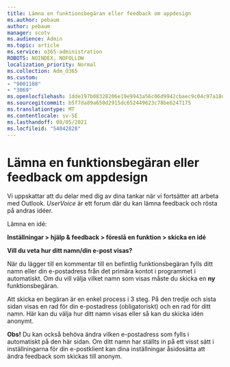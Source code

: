 ```yaml
---
title: Lämna en funktionsbegäran eller feedback om appdesign
ms.author: pebaum
author: pebaum
manager: scotv
ms.audience: Admin
ms.topic: article
ms.service: o365-administration
ROBOTS: NOINDEX, NOFOLLOW
localization_priority: Normal
ms.collection: Adm_O365
ms.custom:
- "9001108"
- "3069"
ms.openlocfilehash: 1dde197b08328206e19e9943a56c06d9942cbaec9c04c97a18dcc821c822ff16
ms.sourcegitcommit: b5f7da89a650d2915dc652449623c78be6247175
ms.translationtype: MT
ms.contentlocale: sv-SE
ms.lasthandoff: 08/05/2021
ms.locfileid: "54042828"
---
```

# <a name="leave-a-feature-request-or-feedback-on-app-design"></a>Lämna en funktionsbegäran eller feedback om appdesign

Vi uppskattar att du delar med dig av dina tankar när vi fortsätter att arbeta med Outlook. *UserVoice* är ett forum där du kan lämna feedback och rösta på andras idéer.  

Lämna en idé: 

**Inställningar > hjälp & feedback > föreslå en funktion > skicka en idé** 

**Vill du veta hur ditt namn/din e-post visas?**

När du lägger till en kommentar till en befintlig funktionsbegäran fylls ditt namn eller din e-postadress från det primära kontot i programmet i automatiskt. Om du vill välja vilket namn som visas måste du skicka en **ny** funktionsbegäran. 

Att skicka en begäran är en enkel process i 3 steg. På den tredje och sista sidan visas en rad för din e-postadress (obligatoriskt) och en rad för ditt namn. Här kan du välja hur ditt namn visas eller så kan du skicka idén anonymt. 

**Obs!** Du kan också behöva ändra vilken e-postadress som fylls i automatiskt på den här sidan. Om ditt namn har ställts in på ett visst sätt i inställningarna för din e-postklient kan dina inställningar åsidosätta att ändra feedback som skickas till anonym. 
